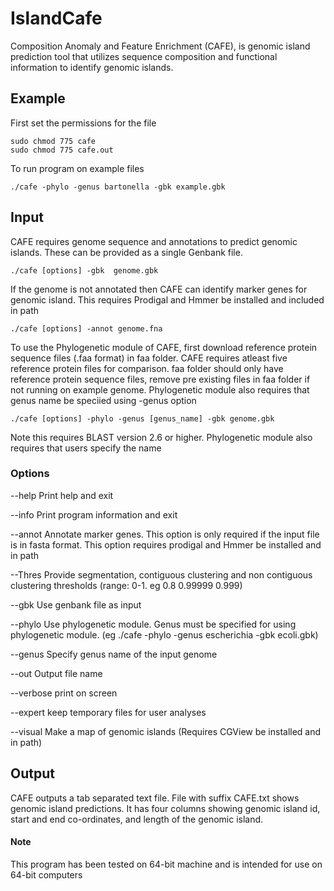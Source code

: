 # IslandCafe

Composition Anomaly and Feature Enrichment (CAFE), is genomic island prediction tool that utilizes sequence composition and functional information to identify genomic islands.

## Example
First set the permissions for the file
```
sudo chmod 775 cafe
sudo chmod 775 cafe.out
```
To run program on example files
```
./cafe -phylo -genus bartonella -gbk example.gbk
```

## Input
CAFE requires genome sequence and annotations to predict genomic islands. These can be provided as a single Genbank file.
```
./cafe [options] -gbk  genome.gbk
```
If the genome is not annotated then CAFE can identify marker genes for genomic island. This requires Prodigal and Hmmer be installed and included in path
```
./cafe [options] -annot genome.fna
```
To use the Phylogenetic module of CAFE, first download reference protein sequence files (.faa format) in faa folder. CAFE requires atleast five reference protein files for comparison. faa folder should only have reference protein sequence files, remove pre existing files in faa folder if not running on example genome. Phylogenetic module also requires that genus name be speciied using -genus option
```
./cafe [options] -phylo -genus [genus_name] -gbk genome.gbk
```
Note this requires BLAST version 2.6 or higher. Phylogenetic module also requires that users specify the name 
### Options
--help    Print help and exit

--info    Print program information and exit

--annot   Annotate marker genes. This option is only required if the input file is in fasta format. This option requires prodigal and Hmmer be installed and in path 

--Thres   Provide segmentation, contiguous clustering and non contiguous clustering thresholds (range: 0-1. eg 0.8 0.99999 0.999)

--gbk     Use genbank file as input

--phylo   Use phylogenetic module. Genus must be specified for using phylogenetic module. (eg ./cafe -phylo -genus escherichia -gbk ecoli.gbk)

--genus   Specify genus name of the input genome

--out     Output file name 

--verbose print on screen

--expert  keep temporary files for user analyses

--visual  Make a map of genomic islands (Requires CGView be installed and in path)


## Output
CAFE outputs a tab separated text file. File with suffix CAFE.txt shows genomic island predictions. It has four columns showing genomic island id, start and end co-ordinates, and length of the genomic island.


#### Note
This program has been tested on 64-bit machine and is intended for use on 64-bit computers


